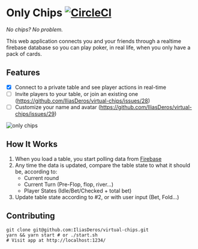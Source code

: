 # Only Chips [![CircleCI](https://circleci.com/gh/IliasDeros/virtual-chips.svg?style=svg)](https://circleci.com/gh/IliasDeros/virtual-chips)

*No chips? No problem.*

This web application connects you and your friends through a realtime firebase database so you can play poker, in real life, when you only have a pack of cards.

## Features

- [x] Connect to a private table and see player actions in real-time
- [ ] Invite players to your table, or join an existing one (https://github.com/IliasDeros/virtual-chips/issues/28)
- [ ] Customize your name and avatar (https://github.com/IliasDeros/virtual-chips/issues/29)

![only chips](https://i.imgur.com/Qjj5Zcw.png)

## How It Works

1. When you load a table, you start polling data from [Firebase](https://firebase.google.com/)
2. Any time the data is updated, compare the table state to what it should be, according to:
    - Current round
    - Current Turn (Pre-Flop, flop, river...) 
    - Player States (Idle/Bet/Checked + total bet)
3. Update table state according to #2, or with user input (Bet, Fold...)

## Contributing

```
git clone git@github.com:IliasDeros/virtual-chips.git
yarn && yarn start # or ./start.sh
# Visit app at http://localhost:1234/
```

